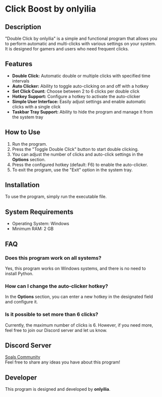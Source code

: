 # Click Boost by onlyilia

## Description

"Double Click by onlyilia" is a simple and functional program that allows you to perform automatic and multi-clicks with various settings on your system. It is designed for gamers and users who need frequent clicks.

## Features

- **Double Click:** Automatic double or multiple clicks with specified time intervals
- **Auto Clicker:** Ability to toggle auto-clicking on and off with a hotkey
- **Set Click Count:** Choose between 2 to 6 clicks per double click
- **Hotkey Support:** Configure a hotkey to activate the auto-clicker
- **Simple User Interface:** Easily adjust settings and enable automatic clicks with a single click
- **Taskbar Tray Support:** Ability to hide the program and manage it from the system tray

## How to Use

1. Run the program.
2. Press the "Toggle Double Click" button to start double clicking.
3. You can adjust the number of clicks and auto-click settings in the **Options** section.
4. Press the configured hotkey (default: F6) to enable the auto-clicker.
5. To exit the program, use the "Exit" option in the system tray.

## Installation

To use the program, simply run the executable file.

## System Requirements

- Operating System: Windows
- Minimum RAM: 2 GB

## FAQ

### Does this program work on all systems?
Yes, this program works on Windows systems, and there is no need to install Python.

### How can I change the auto-clicker hotkey?
In the **Options** section, you can enter a new hotkey in the designated field and configure it.

### Is it possible to set more than 6 clicks?
Currently, the maximum number of clicks is 6. However, if you need more, feel free to join our Discord server and let us know.

## Discord Server
[Soals Community](https://discord.gg/rcR6xanx)  
Feel free to share any ideas you have about this program!

## Developer

This program is designed and developed by **onlyilia**.
